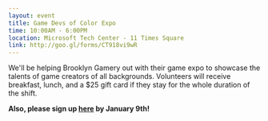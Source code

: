 ```yaml
---
layout: event
title: Game Devs of Color Expo
time: 10:00AM - 6:00PM
location: Microsoft Tech Center - 11 Times Square
link: http://goo.gl/forms/CT918vi9wR
---
```

We'll be helping Brooklyn Gamery out with their game expo to showcase the talents of game creators of all backgrounds. Volunteers will receive breakfast, lunch, and a $25 gift card if they stay for the whole duration of the shift. 

**Also, please sign up [here](https://goo.gl/q1eork) by January 9th!**
